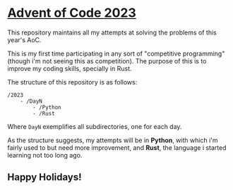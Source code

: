 # [Advent of Code 2023](https://adventofcode.com/)

This repository maintains all my attempts at solving the problems of this year's AoC.

This is my first time participating in any sort of "competitive programming" (though i'm not seeing this as competition). The purpose of this is to improve my coding skills, specially in Rust.

The structure of this repository is as follows:

```
/2023
    - /DayN
        - /Python
        - /Rust
```

Where `DayN` exemplifies all subdirectories, one for each day.

As the structure suggests, my attempts will be in **Python**, with which i'm fairly used to but need more improvement, and **Rust**, the language i started learning not too long ago.

## Happy Holidays!
